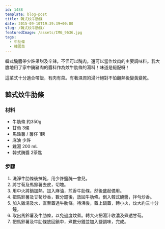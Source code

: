 ```yaml
---
id: 1488
template: blog-post
title: 韓式炆牛肋條
date: 2015-09-10T19:39:39+00:00
slug: /韓式炆牛肋條/
featuredImage: /assets/IMG_9636.jpg
tags:
  - 牛肋條
  - 韓國菜
---
```

韓式醃醬帶少許果甜及辛辣，不但可以醃肉，還可以當作炆肉的主要調味料。我大膽地用了家中醃豬肉的醬料作為炆牛肋條的湯料！味道是絕配呀！

這菜式十分適合帶飯，有肉有菜。有著濕潤的湯汁絕對不怕翻熱後變黃變乾。

<!--more-->

## 韓式炆牛肋條

### 材料

* 牛肋條 約350g
* 甘荀 3條
* 馬鈴薯 / 薯仔 1磅
* 麻油 少許
* 雞湯 200 mL
* 韓式醃醬 2茶匙

### 步驟

1. 洗淨牛肋條後抹乾，用少許鹽醃一會兒。
2. 將甘荀及馬鈴薯去皮，切塊。
3. 用中火將鍋加熱。加入麻油，煎香牛肋條，然後盛起備用。
4. 把馬鈴薯及甘荀炒香，數分鐘後，放回牛肋條。倒入韓式醃醬，拌勻炒香。
5. 加入雞湯及水，直至蓋過牛肋條。待沸後，蓋上鍋蓋，轉小火，炆大約三十分鐘。
6. 取出馬鈴薯及牛肋條，以免過度炆煮。轉大火把湯汁收濃及煮透甘荀。
7. 把馬鈴薯及牛肋條放回鍋中，煮數分鐘並加入鹽調味，完成。